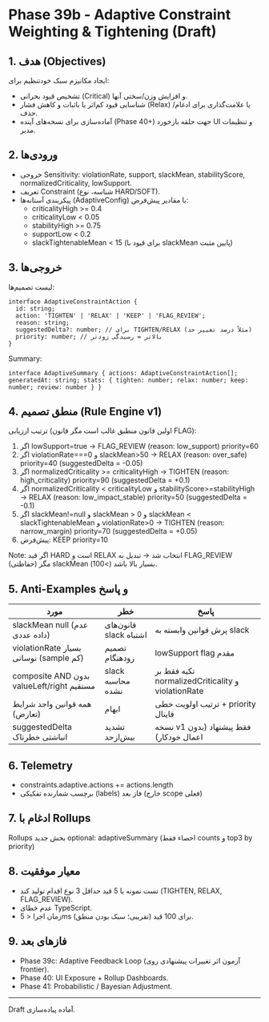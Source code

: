 # Phase 39b - Adaptive Constraint Weighting & Tightening (Draft)

## 1. هدف (Objectives)
ایجاد مکانیزم سبک خودتنظیم برای:
- تشخیص قیود بحرانی (Critical) و افزایش وزن/سختی آنها.
- شناسایی قیود کم‌اثر یا باثبات و کاهش فشار (Relax) یا علامت‌گذاری برای ادغام/حذف.
- آماده‌سازی برای نسخه‌های آینده (Phase 40+) جهت حلقه بازخورد UI و تنظیمات مدیر.

## 2. ورودی‌ها
- خروجی Sensitivity: violationRate, support, slackMean, stabilityScore, normalizedCriticality, lowSupport.
- تعریف Constraint (شناسه، نوع HARD/SOFT).
- پیکربندی آستانه‌ها (AdaptiveConfig) با مقادیر پیش‌فرض:
  - criticalityHigh >= 0.4
  - criticalityLow < 0.05
  - stabilityHigh >= 0.75
  - supportLow < 0.2
  - slackTightenableMean < 15 (برای قیود با slackMean پایین مثبت)

## 3. خروجی‌ها
لیست تصمیم‌ها:
```
interface AdaptiveConstraintAction {
  id: string;
  action: 'TIGHTEN' | 'RELAX' | 'KEEP' | 'FLAG_REVIEW';
  reason: string;
  suggestedDelta?: number; // برای TIGHTEN/RELAX (مثلاً درصد تغییر حد)
  priority: number; // بالاتر = رسیدگی زودتر
}
```
Summary:
```
interface AdaptiveSummary { actions: AdaptiveConstraintAction[]; generatedAt: string; stats: { tighten: number; relax: number; keep: number; review: number } }
```

## 4. منطق تصمیم (Rule Engine v1)
ترتیب ارزیابی (اولین قانون منطبق غالب است مگر قانون FLAG):
1. اگر lowSupport=true → FLAG_REVIEW (reason: low_support) priority=60
2. اگر violationRate===0 و slackMean>50 → RELAX (reason: over_safe) priority=40 (suggestedDelta = -0.05)
3. اگر normalizedCriticality >= criticalityHigh → TIGHTEN (reason: high_criticality) priority=90 (suggestedDelta = +0.1)
4. اگر normalizedCriticality < criticalityLow و stabilityScore>=stabilityHigh → RELAX (reason: low_impact_stable) priority=50 (suggestedDelta = -0.1)
5. اگر slackMean!=null و slackMean > 0 و slackMean < slackTightenableMean و violationRate>0 → TIGHTEN (reason: narrow_margin) priority=70 (suggestedDelta = +0.05)
6. پیش‌فرض: KEEP priority=10

Note: اگر قید HARD است و RELAX انتخاب شد → تبدیل به FLAG_REVIEW (حفاظتی) مگر slackMean بسیار بالا باشد (>100).

## 5. Anti-Examples و پاسخ
| مورد | خطر | پاسخ |
|------|-----|------|
| slackMean null (عدم داده عددی) | قانون‌های slack اشتباه | پرش قوانین وابسته به slack |
| violationRate بسیار نوسانی (sample کم) | تصمیم زودهنگام | lowSupport flag مقدم |
| composite AND بدون valueLeft/right مستقیم | slack محاسبه نشده | تکیه فقط بر normalizedCriticality و violationRate |
| همه قوانین واجد شرایط (تعارض) | ابهام | ترتیب اولویت خطی + priority فاینال |
| suggestedDelta انباشتی خطرناک | تشدید بیش‌ازحد | نسخه v1 فقط پیشنهاد (بدون اعمال خودکار) |

## 6. Telemetry
- constraints.adaptive.actions += actions.length
- برچسب شمارنده تفکیکی (labels) فاز بعد (خارج scope فعلی)

## 7. ادغام با Rollups
Rollups بخش جدید optional: adaptiveSummary (احصاء فقط counts و top3 by priority)

## 8. معیار موفقیت
- تست نمونه با 5 قید حداقل 3 نوع اقدام تولید کند (TIGHTEN, RELAX, FLAG_REVIEW).
- عدم خطای TypeScript.
- زمان اجرا < 5ms برای 100 قید (تقریبی؛ سبک بودن منطق).

## 9. فازهای بعد
- Phase 39c: Adaptive Feedback Loop (آزمون اثر تغییرات پیشنهادی روی frontier).
- Phase 40: UI Exposure + Rollup Dashboards.
- Phase 41: Probabilistic / Bayesian Adjustment.

---
Draft آماده پیاده‌سازی.
